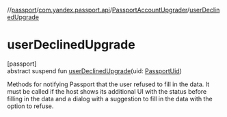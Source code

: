 //[passport](../../../index.md)/[com.yandex.passport.api](../index.md)/[PassportAccountUpgrader](index.md)/[userDeclinedUpgrade](user-declined-upgrade.md)

# userDeclinedUpgrade

[passport]\
abstract suspend fun [userDeclinedUpgrade](user-declined-upgrade.md)(uid: [PassportUid](../-passport-uid/index.md))

Methods for notifying Passport that the user refused to fill in the data. It must be called if the host shows its additional UI with the status before filling in the data and a dialog with a suggestion to fill in the data with the option to refuse.
